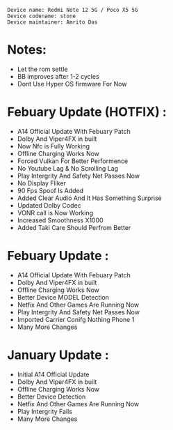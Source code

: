  ```
Device name: Redmi Note 12 5G / Poco X5 5G
Device codename: stone
Device maintainer: Amrito Das
```

# Notes:
- Let the rom settle
- BB improves after 1-2 cycles
- Dont Use Hyper OS firmware For Now

# Febuary Update (HOTFIX) : 
- A14 Official Update With Febuary Patch
- Dolby And Viper4FX in built
- Now Nfc is Fully Working 
- Offline Charging Works Now
- Forced Vulkan For Better Performence
- No Youtube Lag & No Scrolling Lag 
- Play Intergrity And Safety Net Passes Now
- No Display Fliker 
- 90 Fps Spoof Is Added
- Added Clear Audio And It Has Something Surprise
- Updated Dolby Codec 
- VONR call is Now Working
- Increased Smoothness X1000
- Added Taki Care Should Perfrom Better

# Febuary Update : 
- A14 Official Update With Febuary Patch
- Dolby And Viper4FX in built
- Offline Charging Works Now
- Better Device MODEL Detection 
- Netfix And Other Games Are Running Now
- Play Intergrity And Safety Net Passes Now
- Imported Carrier Conifg Nothing Phone 1 
- Many More Changes

# January Update : 
- Initial A14 Official Update
- Dolby And Viper4FX in built
- Offline Charging Works Now
- Better Device Detection 
- Netfix And Other Games Are Running Now
- Play Intergrity Fails
- Many More Changes


